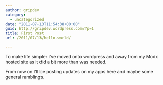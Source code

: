 ```yaml
---
author: gripdev
category:
  - uncategorized
date: "2011-07-13T11:54:38+00:00"
guid: http://gripdev.wordpress.com/?p=1
title: First Post
url: /2011/07/13/hello-world/

---
```

To make life simpler I've moved onto wordpress and away from my Modx hosted site as it did a bit more than was needed.

From now on I'll be posting updates on my apps here and maybe some general ramblings.

